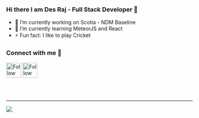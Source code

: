 ### Hi there I am Des Raj - Full Stack Developer 👋



- 🔭 I’m currently working on Scotia - NDM Baseline
- 🌱 I’m currently learning MeteorJS and React
- ⚡ Fun fact: I like to play Cricket 

### Connect with me 🔗


[<img src="https://raw.githubusercontent.com/Raymo111/Raymo111/master/socials/linkedin.png" height="40em" align="center" alt="Follow Raymo111 on LinkedIn" title="Follow Raymo111 on Instagram"/>](https://www.linkedin.com/in/desraj-dikao-06183b106)
[<img src="https://raw.githubusercontent.com/Raymo111/Raymo111/master/socials/instagram.svg" height="40em" align="center" alt="Follow Raymo111 on Instagram" title="Follow Raymo111 on Instagram"/>](https://instagram.com/)

<br />
<br />
<hr />
<img src="https://github-readme-stats.vercel.app/api?username=desraj173&count_private=true&theme=radical"> 


